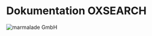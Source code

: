 # Dokumentation OXSEARCH #


![marmalade GmbH](http://www.marmalade.de/fileadmin/slider/m-logo-slider-full.jpg)
